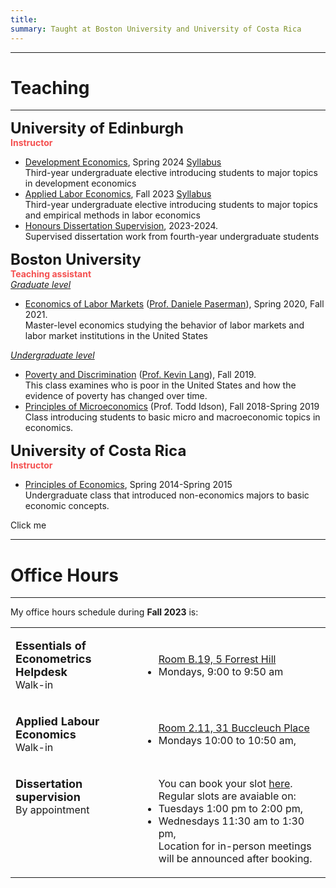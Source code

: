 ```yaml
---
title: 
summary: Taught at Boston University and University of Costa Rica
---
```


<hr>

# Teaching #

<hr>
<p>
<font size="+2"><strong> University of Edinburgh</strong> <br></font>
<strong><font  color="#F45050">Instructor</font> </strong><br>
<ul>
  <li><u>Development Economics</u>,  Spring 2024 <a class="btn btn-outline-primary btn-page-header btn-sm" href="/slides/example/" target="_blank">Syllabus</a> <br> Third-year undergraduate elective introducing students to major topics in development economics </li>
  <li><u>Applied Labor Economics</u>,  Fall 2023 <a class="btn btn-outline-primary btn-page-header btn-sm" href="/slides/example/" target="_blank">Syllabus</a> <br> Third-year undergraduate elective introducing students to major topics and empirical methods in labor economics</li>
  <li><u>Honours Dissertation Supervision</u>,  2023-2024. <br> Supervised dissertation work from fourth-year undergraduate students</li>
</ul>
</p>

<font size="+2"><strong> Boston University</strong><br></font>
<strong><font   color="#F45050">Teaching assistant</font> </strong><br>
<i><u>Graduate level</i></u>
<ul>
  <li><u>Economics of Labor Markets</u> (<a href="https://people.bu.edu/paserman/">Prof. Daniele Paserman</a>), Spring 2020, Fall 2021. <br> Master-level economics studying the behavior of labor markets and labor market institutions in the United States</li>
</ul>
<i><u>Undergraduate level</i></u>
<ul>
  <li><u>Poverty and Discrimination</u> (<a href="https://sites.bu.edu/kevinlang/">Prof. Kevin Lang</a>), Fall 2019. <br> 
  This class examines who is poor in the United States and how the evidence of poverty has changed over time. </li>
  <li><u>Principles of Microeconomics</u> (Prof. Todd Idson), Fall 2018-Spring 2019 <br> Class introducing students to basic micro and macroeconomic topics in economics.</li>
</ul>
<font size="+2"><strong> University of Costa Rica</strong><br></font>
<strong><font  color="#F45050">Instructor</font> </strong><br>
<ul>
  <li> <u>Principles of Economics</u>, Spring 2014-Spring 2015<br>Undergraduate class that introduced non-economics majors to basic economic concepts.</li>
</ul>


<body>

<div class="clicker" tabindex="1">Click me</div>
<div class="hiddendiv">This is my abstract.</div>

<style>
.clicker {
  cursor:pointer;
}

.hiddendiv {
  display:none;
}

.clicker:focus + .hiddendiv {
  display:block;
}
</style>


<hr>

# Office Hours #

<hr>

My office hours schedule during **Fall 2023** is:


<table width="100%">
<tbody>
<tr>
<td  style="vertical-align:top" width="40%">
<p><strong> <font size="+1">Essentials of Econometrics Helpdesk</strong></font><br>
  Walk-in
</p>
</td>
<td>
<ul>
  <a href="https://maps.app.goo.gl/1ikP2BF3JVKoxMRH6"> <i class="fa-sharp fa-solid fa-location-pin"></i> Room B.19, 5 Forrest Hill</a>
  <li>Mondays, 9:00 to 9:50 am</li>
</ul>
</td>
</tr>
<tr>
<td  style="vertical-align:top" width="40%">
<p><strong> <font size="+1">Applied Labour Economics</strong></font><br>
  Walk-in
</p>
</td>
<td>
<ul>
  <a href="https://maps.app.goo.gl/WagPyxj5mxZuw94u5"> <i class="fa-sharp fa-solid fa-location-pin"></i> Room 2.11, 31 Buccleuch Place</a>
  <li>Mondays 10:00 to 10:50 am, </li>
</ul>
</td>
</tr>
<tr>
<td  style="vertical-align:top" width="40%">
<p><strong> <font size="+1" >Dissertation supervision</strong></font><br>
  By appointment
</p>
</td>
<td>
<ul>
  You can book your slot <a href="https://outlook.office365.com/owa/calendar/Meetingslots@uoe.onmicrosoft.com/bookings/s/3KyNCUZjfEqzUAkxt2X8IQ2">here</a>. Regular slots are avaiable on:
  <li>Tuesdays 1:00 pm to 2:00 pm, </li>
  <li>Wednesdays 11:30 am to 1:30 pm, </li>
  Location for in-person meetings will be announced after booking.
</ul>
</tbody>
</table>


